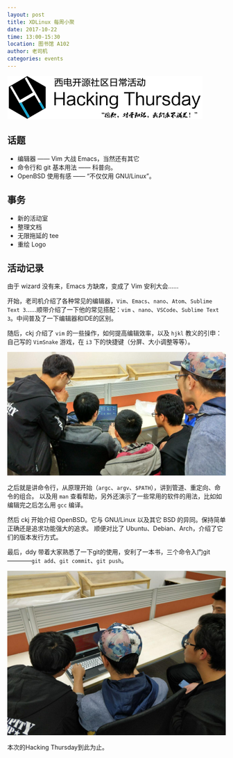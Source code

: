 ```yaml
---
layout: post
title: XDLinux 每周小聚
date: 2017-10-22
time: 13:00-15:30
location: 图书馆 A102
author: 老司机
categories: events
---
```

![Hacking Thursday](/picture/h4/h4.png)

## 话题

* 编辑器 —— Vim 大战 Emacs，当然还有其它
* 命令行和 git 基本用法 —— 科普向。
* OpenBSD 使用有感 —— “不仅仅用 GNU/Linux”。

## 事务

* 新的活动室
* 整理文档
* 无限拖延的 tee
* 重绘 Logo

## 活动记录

由于 wizard 没有来，Emacs 方缺席，变成了 Vim 安利大会……

开始，老司机介绍了各种常见的编辑器，`Vim`、`Emacs`、`nano`、`Atom`、`Sublime Text 3`……顺带介绍了一下他的常见搭配：`vim` 、`nano`、`VSCode`、`Sublime Text 3`。中间普及了一下编辑器和IDE的区别。

随后，ckj 介绍了 `vim` 的一些操作，如何提高编辑效率，以及 `hjkl` 教义的引申：
自己写的 `VimSnake` 游戏，在 `i3` 下的快捷键（分屏、大小调整等等）。

![@ckj talking CLI](/picture/h4/2017-10-22_1.jpg)

之后就是讲命令行，从原理开始（`argc`、`argv`、`$PATH`），讲到管道、重定向、命令的组合。
以及用 `man` 查看帮助，另外还演示了一些常用的软件的用法，比如如编辑完之后怎么用 `gcc` 编译。

然后 ckj 开始介绍 OpenBSD。它与 GNU/Linux 以及其它 BSD 的异同。保持简单正确还是追求功能强大的追求。
顺便对比了 Ubuntu、Debian、Arch，介绍了它们的版本发行方式。

最后，ddy 带着大家熟悉了一下git的使用，安利了一本书，三个命令入门git————`git add`、`git commit`、`git push`。

![@ddy talking git](/picture/h4/2017-10-22_2.jpg)

本次的Hacking Thursday到此为止。
